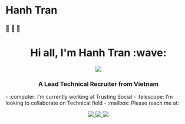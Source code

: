 # Hanh Tran
### :unicorn: :unicorn: :unicorn:
<h1 align="center">Hi all, I'm Hanh Tran :wave: </h1>
<p align="center"><img src="https://img.icons8.com/color/48/000000/vietnam-circular.png"/></p>
<h3 align="center"> A Lead Technical Recruiter from Vietnam </h3>
- :computer: I’m currently working at Trusting Social
- :telescope: I’m looking to collaborate on Technical field
- :mailbox: Please reach me at:
<p align="center">
  <a href="https://www.linkedin.com/in/hanh-tran-hoang/" target="_blank">
    <img src="https://img.icons8.com/fluent/48/000000/linkedin.png"/>
  </a>
  <a href="https://www.facebook.com/Midorichan0112/" alt="Facebook">
    <img src="https://img.icons8.com/fluent/48/000000/facebook-new.png" target="_blank" />
  </a>
  <a href="mailto: hoanghanh.tran1510@gmail.com" alt="Email">
    <img src="https://img.icons8.com/fluent/48/000000/mailing.png"/>
  </a>
</p>

